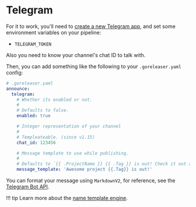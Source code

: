 # Telegram

For it to work, you'll need to
[create a new Telegram app](https://core.telegram.org/bots), and set
some environment variables on your pipeline:

- `TELEGRAM_TOKEN`

Also you need to know your channel's chat ID to talk with.

Then, you can add something like the following to your `.goreleaser.yaml`
config:

```yaml
# .goreleaser.yaml
announce:
  telegram:
    # Whether its enabled or not.
    #
    # Defaults to false.
    enabled: true

    # Integer representation of your channel
    #
    # Templeateable. (since v1.15)
    chat_id: 123456

    # Message template to use while publishing.
    #
    # Defaults to `{{ .ProjectName }} {{ .Tag }} is out! Check it out at {{ .ReleaseURL }}`
    message_template: 'Awesome project {{.Tag}} is out!'
```

You can format your message using `MarkdownV2`, for reference, see the
[Telegram Bot API](https://core.telegram.org/bots/api#markdownv2-style).

!!! tip
    Learn more about the [name template engine](/customization/templates/).
